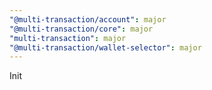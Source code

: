 ```yaml
---
"@multi-transaction/account": major
"@multi-transaction/core": major
"multi-transaction": major
"@multi-transaction/wallet-selector": major
---
```


Init

